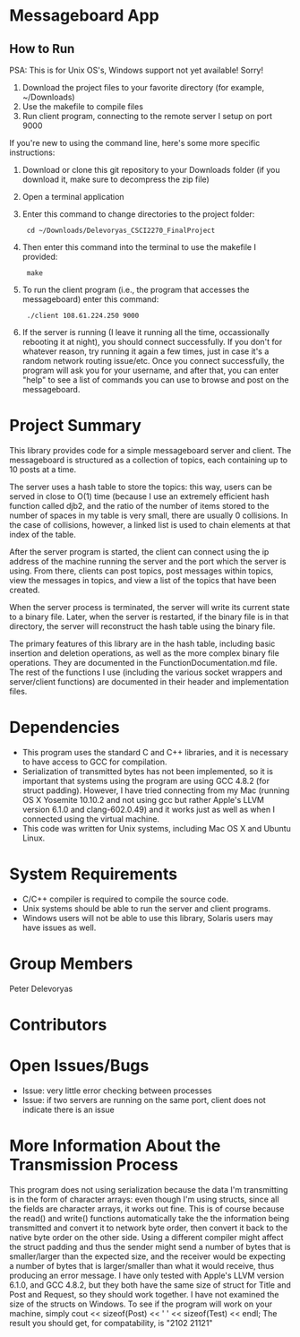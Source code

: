 # Messageboard App
## How to Run
PSA: This is for Unix OS's, Windows support not yet available! Sorry!

1. Download the project files to your favorite directory (for example, ~/Downloads)
2. Use the makefile to compile files
3. Run client program, connecting to the remote server I setup on port 9000

If you're new to using the command line, here's some more specific instructions:
1. Download or clone this git repository to your Downloads folder (if you download it, make sure to decompress the zip file)

2. Open a terminal application

3. Enter this command to change directories to the project folder:

        cd ~/Downloads/Delevoryas_CSCI2270_FinalProject

4. Then enter this command into the terminal to use the makefile I provided:

        make

5. To run the client program (i.e., the program that accesses the messageboard) enter this command:

        ./client 108.61.224.250 9000
    
6. If the server is running (I leave it running all the time, occassionally rebooting it at night), you should connect successfully. If you don't for whatever reason, try running it again a few times, just in case it's a random network routing issue/etc. Once you connect successfully, the program will ask you for your username, and after that, you can enter "help" to see a list of commands you can use to browse and post on the messageboard.

# Project Summary
This library provides code for a simple messageboard server and client. The messageboard is structured as a collection of topics, each containing up to 10 posts at a time. 

The server uses a hash table to store the topics: this way, users can be served in close to O(1) time (because I use an extremely efficient hash function called djb2, and the ratio of the number of items stored to the number of spaces in my table is very small, there are usually 0 collisions. In the case of collisions, however, a linked list is used to chain elements at that index of the table.

After the server program is started, the client can connect using the ip address of the machine running the server and the port which the server is using. From there, clients can post topics, post messages within topics, view the messages in topics, and view a list of the topics that have been created.

When the server process is terminated, the server will write its current state to a binary file. Later, when the server is restarted, if the binary file is in that directory, the server will reconstruct the hash table using the binary file.

The primary features of this library are in the hash table, including basic insertion and deletion operations, as well as the more complex binary file operations. They are documented in the FunctionDocumentation.md file. The rest of the functions I use (including the various socket wrappers and server/client functions) are documented in their header and implementation files.

# Dependencies
* This program uses the standard C and C++ libraries, and it is necessary to have access to GCC for compilation.
* Serialization of transmitted bytes has not been implemented, so it is important that systems using the program are using GCC 4.8.2 (for struct padding). However, I have tried connecting from my Mac (running OS X Yosemite 10.10.2 and not using gcc but rather Apple's LLVM version 6.1.0 and clang-602.0.49) and it works just as well as when I connected using the virtual machine.
* This code was written for Unix systems, including Mac OS X and Ubuntu Linux.

# System Requirements
* C/C++ compiler is required to compile the source code.
* Unix systems should be able to run the server and client programs.
* Windows users will not be able to use this library, Solaris users may have issues as well.

# Group Members
Peter Delevoryas

# Contributors

# Open Issues/Bugs
* Issue: very little error checking between processes
* Issue: if two servers are running on the same port, client does not indicate there is an issue

# More Information About the Transmission Process
This program does not using serialization because the data I'm transmitting is in the form of character arrays: even though I'm using structs, since all the fields are character arrays, it works out fine. This is of course because the read() and write() functions automatically take the the information being transmitted and convert it to network byte order, then convert it back to the native byte order on the other side. Using a different compiler might affect the struct padding and thus the sender might send a number of bytes that is smaller/larger than the expected size, and the receiver would be expecting a number of bytes that is larger/smaller than what it would receive, thus producing an error message. I have only tested with Apple's LLVM version 6.1.0, and GCC 4.8.2, but they both have the same size of struct for Title and Post and Request, so they should work together. I have not examined the size of the structs on Windows. To see if the program will work on your machine, simply 
            cout << sizeof(Post) << ' ' << sizeof(Test) << endl;
The result you should get, for compatability, is "2102 21121"

